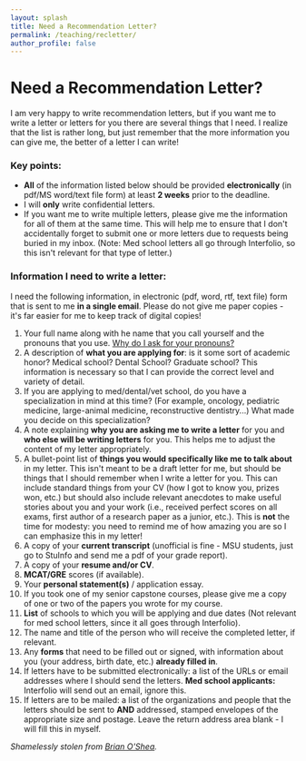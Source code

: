 ```yaml
---
layout: splash
title: Need a Recommendation Letter?
permalink: /teaching/recletter/
author_profile: false
---
```


# Need a Recommendation Letter?

I am very happy to write recommendation letters, but if you want me to
write a letter or letters for you there are several things that I need.
I realize that the list is rather long, but just remember that the more
information you can give me, the better of a letter I can write!

### Key points:

-   **All** of the information listed below should be provided
    **electronically** (in pdf/MS word/text file form) at least **2
    weeks** prior to the deadline.
-   I will **only** write confidential letters.
-   If you want me to write multiple letters, please give me the
    information for all of them at the same time. This will help me to
    ensure that I don't accidentally forget to submit one or more
    letters due to requests being buried in my inbox. (Note: Med school
    letters all go through Interfolio, so this isn't relevant for that
    type of letter.)

### Information I need to write a letter:
I need the following information, in electronic (pdf, word, rtf, text
file) form that is sent to me **in a single email**. Please do not give
me paper copies - it's far easier for me to keep track of digital
copies!

1.  Your full name along with he name that you call yourself and the pronouns that you use. [Why do I ask for your pronouns?](https://www.mypronouns.org/)
2.  A description of **what you are applying for**: is it some sort of
    academic honor? Medical school? Dental School? Graduate school? This
    information is necessary so that I can provide the correct level and
    variety of detail.
3.  If you are applying to med/dental/vet school, do you have a
    specialization in mind at this time? (For example, oncology,
    pediatric medicine, large-animal medicine,
    reconstructive dentistry...) What made you decide on this
    specialization?
4.  A note explaining **why you are asking me to write a letter** for
    you and **who else will be writing letters** for you. This helps me
    to adjust the content of my letter appropriately.
5.  A bullet-point list of **things you would specifically like me to
    talk about** in my letter. This isn't meant to be a draft letter for
    me, but should be things that I should remember when I write a
    letter for you. This can include standard things from your CV (how I
    got to know you, prizes won, etc.) but should also include relevant
    anecdotes to make useful stories about you and your work (i.e.,
    received perfect scores on all exams, first author of a research
    paper as a junior, etc.). This is **not** the time for modesty: you
    need to remind me of how amazing you are so I can emphasize this in
    my letter!
6.  A copy of your **current transcript** (unofficial is fine - MSU
    students, just go to StuInfo and send me a pdf of your
    grade report).
7.  A copy of your **resume and/or CV**.
8.  **MCAT/GRE** scores (if available).
9.  Your **personal statement(s)** / application essay.
10.  If you took one of my senior capstone courses, please give me a copy
    of one or two of the papers you wrote for my course.
11. **List** of schools to which you will be applying and due dates (Not
    relevant for med school letters, since it all goes
    through Interfolio).
12. The name and title of the person who will receive the completed
    letter, if relevant.
13. Any **forms** that need to be filled out or signed, with information
    about you (your address, birth date, etc.) **already filled in**.
14. If letters have to be submitted electronically: a list of the URLs
    or email addresses where I should send the letters. **Med school
    applicants:** Interfolio will send out an email, ignore this.
15. If letters are to be mailed: a list of the organizations and people
    that the letters should be sent to **AND** addressed, stamped
    envelopes of the appropriate size and postage. Leave the return
    address area blank - I will fill this in myself.

*Shamelessly stolen from [Brian
O'Shea](http://www.pa.msu.edu/~osheabr).*

